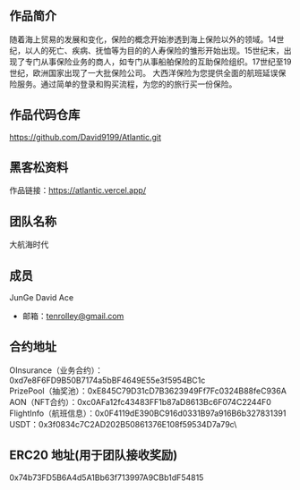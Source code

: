 ## 作品简介
随着海上贸易的发展和变化，保险的概念开始渗透到海上保险以外的领域。14世纪，以人的死亡、疾病、抚恤等为目的的人寿保险的雏形开始出现。15世纪末，出现了专门从事保险业务的商人，如专门从事船舶保险的互助保险组织。17世纪至19世纪，欧洲国家出现了一大批保险公司。
大西洋保险为您提供全面的航班延误保险服务。通过简单的登录和购买流程，为您的的旅行买一份保险。

## 作品代码仓库
https://github.com/David9199/Atlantic.git

## 黑客松资料
作品链接：https://atlantic.vercel.app/

## 团队名称
大航海时代
## 成员  
JunGe David Ace
- 邮箱：tenrolley@gmail.com
## 合约地址
  OInsurance（业务合约）：0xd7e8F6FD9B50B7174a5bBF4649E55e3f5954BC1c\
  PrizePool（抽奖池）：0xE845C79D31cD7B3623949Ff7Fc0324B88feC936A\
  AON（NFT合约）：0xc0AFa12fc43483FF1b87aD8613Bc6F074C2244F0\
  FlightInfo（航班信息）：0x0F4119dE390BC916d0331B97a916B6b327831391\
  USDT：0x3f0834c7C2AD202B50861376E108f59534D7a79c\
## ERC20 地址(用于团队接收奖励)
0x74b73FD5B6A4d5A1Bb63f713997A9CBb1dF54815
  
